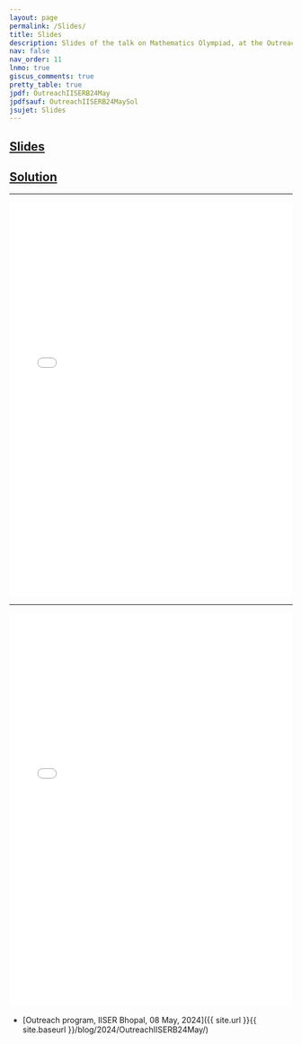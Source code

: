 ```yaml
---
layout: page
permalink: /Slides/
title: Slides
description: Slides of the talk on Mathematics Olympiad, at the Outreach program, IISER Bhopal, on 08 May, 2024.
nav: false
nav_order: 11
lnmo: true
giscus_comments: true
pretty_table: true
jpdf: OutreachIISERB24May
jpdfsauf: OutreachIISERB24MaySol
jsujet: Slides
---
```


<h2 class="post-title"><a href="{{ '.pdf' | prepend: page.jpdf | prepend: '/' | prepend: page.jsujet | prepend: 'assets/pdf/' | relative_url }}" target="_blank" rel="noopener noreferrer"> Slides <i class="fa-solid fa-file-pdf"></i></a></h2>

<h2 class="post-title"><a href="{{ '.pdf' | prepend: page.jpdfsauf | prepend: '/' | prepend: page.jsujet | prepend: 'assets/pdf/' | relative_url }}" target="_blank" rel="noopener noreferrer"> Solution <i class="fa-solid fa-file-pdf"></i></a></h2>

---

<iframe src="{{ '.pdf' | prepend: page.jpdf | prepend: '/' | prepend: page.jsujet | prepend: 'assets/pdf/' | relative_url }}" width="100%" height="700" frameborder="no" border="0" marginwidth="0" marginheight="0"></iframe>

---

<iframe src="{{ '.pdf' | prepend: page.jpdfsauf | prepend: '/' | prepend: page.jsujet | prepend: 'assets/pdf/' | relative_url }}" width="100%" height="700" frameborder="no" border="0" marginwidth="0" marginheight="0"></iframe>

- [Outreach program, IISER Bhopal, 08 May, 2024]({{ site.url }}{{ site.baseurl }}/blog/2024/OutreachIISERB24May/)
